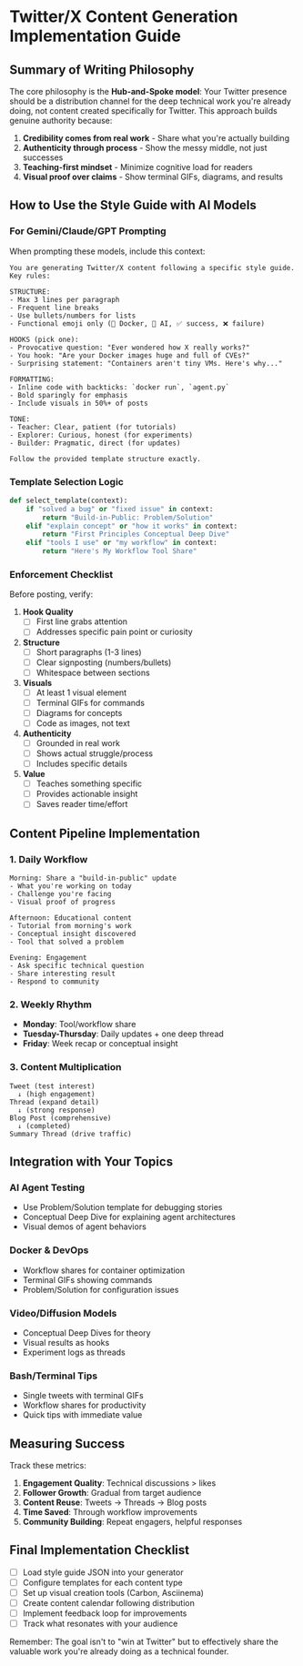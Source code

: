 # Twitter/X Content Generation Implementation Guide

## Summary of Writing Philosophy

The core philosophy is the **Hub-and-Spoke model**: Your Twitter presence should be a distribution channel for the deep technical work you're already doing, not content created specifically for Twitter. This approach builds genuine authority because:

1. **Credibility comes from real work** - Share what you're actually building
2. **Authenticity through process** - Show the messy middle, not just successes
3. **Teaching-first mindset** - Minimize cognitive load for readers
4. **Visual proof over claims** - Show terminal GIFs, diagrams, and results

## How to Use the Style Guide with AI Models

### For Gemini/Claude/GPT Prompting

When prompting these models, include this context:

```
You are generating Twitter/X content following a specific style guide. Key rules:

STRUCTURE:
- Max 3 lines per paragraph
- Frequent line breaks
- Use bullets/numbers for lists
- Functional emoji only (🐳 Docker, 🤖 AI, ✅ success, ❌ failure)

HOOKS (pick one):
- Provocative question: "Ever wondered how X really works?"
- You hook: "Are your Docker images huge and full of CVEs?"
- Surprising statement: "Containers aren't tiny VMs. Here's why..."

FORMATTING:
- Inline code with backticks: `docker run`, `agent.py`
- Bold sparingly for emphasis
- Include visuals in 50%+ of posts

TONE:
- Teacher: Clear, patient (for tutorials)
- Explorer: Curious, honest (for experiments)  
- Builder: Pragmatic, direct (for updates)

Follow the provided template structure exactly.
```

### Template Selection Logic

```python
def select_template(context):
    if "solved a bug" or "fixed issue" in context:
        return "Build-in-Public: Problem/Solution"
    elif "explain concept" or "how it works" in context:
        return "First Principles Conceptual Deep Dive"
    elif "tools I use" or "my workflow" in context:
        return "Here's My Workflow Tool Share"
```

### Enforcement Checklist

Before posting, verify:

1. **Hook Quality**
   - [ ] First line grabs attention
   - [ ] Addresses specific pain point or curiosity

2. **Structure**
   - [ ] Short paragraphs (1-3 lines)
   - [ ] Clear signposting (numbers/bullets)
   - [ ] Whitespace between sections

3. **Visuals**
   - [ ] At least 1 visual element
   - [ ] Terminal GIFs for commands
   - [ ] Diagrams for concepts
   - [ ] Code as images, not text

4. **Authenticity**
   - [ ] Grounded in real work
   - [ ] Shows actual struggle/process
   - [ ] Includes specific details

5. **Value**
   - [ ] Teaches something specific
   - [ ] Provides actionable insight
   - [ ] Saves reader time/effort

## Content Pipeline Implementation

### 1. Daily Workflow

```
Morning: Share a "build-in-public" update
- What you're working on today
- Challenge you're facing
- Visual proof of progress

Afternoon: Educational content
- Tutorial from morning's work
- Conceptual insight discovered
- Tool that solved a problem

Evening: Engagement
- Ask specific technical question
- Share interesting result
- Respond to community
```

### 2. Weekly Rhythm

- **Monday**: Tool/workflow share
- **Tuesday-Thursday**: Daily updates + one deep thread
- **Friday**: Week recap or conceptual insight

### 3. Content Multiplication

```
Tweet (test interest)
  ↓ (high engagement)
Thread (expand detail)
  ↓ (strong response)
Blog Post (comprehensive)
  ↓ (completed)
Summary Thread (drive traffic)
```

## Integration with Your Topics

### AI Agent Testing
- Use Problem/Solution template for debugging stories
- Conceptual Deep Dive for explaining agent architectures
- Visual demos of agent behaviors

### Docker & DevOps
- Workflow shares for container optimization
- Terminal GIFs showing commands
- Problem/Solution for configuration issues

### Video/Diffusion Models
- Conceptual Deep Dives for theory
- Visual results as hooks
- Experiment logs as threads

### Bash/Terminal Tips
- Single tweets with terminal GIFs
- Workflow shares for productivity
- Quick tips with immediate value

## Measuring Success

Track these metrics:

1. **Engagement Quality**: Technical discussions > likes
2. **Follower Growth**: Gradual from target audience
3. **Content Reuse**: Tweets → Threads → Blog posts
4. **Time Saved**: Through workflow improvements
5. **Community Building**: Repeat engagers, helpful responses

## Final Implementation Checklist

- [ ] Load style guide JSON into your generator
- [ ] Configure templates for each content type
- [ ] Set up visual creation tools (Carbon, Asciinema)
- [ ] Create content calendar following distribution
- [ ] Implement feedback loop for improvements
- [ ] Track what resonates with your audience

Remember: The goal isn't to "win at Twitter" but to effectively share the valuable work you're already doing as a technical founder.